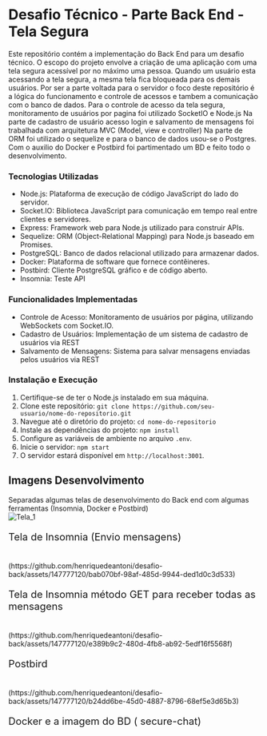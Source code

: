 # Desafio Técnico - Parte Back End - Tela Segura


Este repositório contém a implementação do Back End para um desafio técnico. O escopo do projeto envolve a criação de uma aplicação com uma tela segura acessível por no máximo uma pessoa.
Quando um usuário esta acessando a tela segura, a mesma tela fica bloqueada para os demais usuários.
Por ser a parte voltada para o servidor o foco deste repositório é a lógica do funcionamento e controle de acessos e tambem a comunicação com o banco de dados.
Para o controle de acesso da tela segura, monitoramento de usuários por pagina foi utilizado SocketIO e Node.js
Na parte de cadastro de usuário acesso login e salvamento de mensagens foi trabalhada com arquitetura MVC (Model, view e controller)
Na parte de ORM foi utilizado o sequelize e para o banco de dados usou-se o Postgres.
Com o auxilio do Docker e Postbird foi partimentado um BD e feito todo o desenvolvimento.


### Tecnologias Utilizadas

-   Node.js: Plataforma de execução de código JavaScript do lado do servidor.
-   Socket.IO: Biblioteca JavaScript para comunicação em tempo real entre clientes e servidores.
-   Express: Framework web para Node.js utilizado para construir APIs.
-   Sequelize: ORM (Object-Relational Mapping) para Node.js baseado em Promises.
-   PostgreSQL: Banco de dados relacional utilizado para armazenar dados.
-   Docker: Plataforma de software que fornece contêineres.
-   Postbird: Cliente PostgreSQL gráfico e de código aberto.
-   Insomnia: Teste API

### Funcionalidades Implementadas

-   Controle de Acesso: Monitoramento de usuários por página, utilizando WebSockets com Socket.IO.
-   Cadastro de Usuários: Implementação de um sistema de cadastro de usuários via REST
-   Salvamento de Mensagens: Sistema para salvar mensagens enviadas pelos usuários via REST

### Instalação e Execução

1.  Certifique-se de ter o Node.js instalado em sua máquina.
2.  Clone este repositório: `git clone https://github.com/seu-usuario/nome-do-repositorio.git`
3.  Navegue até o diretório do projeto: `cd nome-do-repositorio`
4.  Instale as dependências do projeto: `npm install`
5.  Configure as variáveis de ambiente no arquivo `.env`.
6.  Inicie o servidor: `npm start`
7.  O servidor estará disponível em `http://localhost:3001`.






## Imagens Desenvolvimento

Separadas algumas telas de desenvolvimento do Back end com algumas ferramentas (Insomnia, Docker e Postbird)
  <br>
  ![Tela_1](https://github.com/henriquedeantoni/desafio-back/assets/147777120/be1fcb30-2255-4626-9fb3-6ec2dde668aa)
  <br>
  <p style="font-size: 20px;">Tela de Insomnia (Envio mensagens)<p>
  <br>
  (https://github.com/henriquedeantoni/desafio-back/assets/147777120/bab070bf-98af-485d-9944-ded1d0c3d533)
  <br>
  <p style="font-size: 20px;">Tela de Insomnia método GET para receber todas as mensagens</p>
  <br>
  (https://github.com/henriquedeantoni/desafio-back/assets/147777120/e389b9c2-480d-4fb8-ab92-5edf16f5568f)
  <br>
  <p style="font-size: 20px;">Postbird</p> 
  <br>
  (https://github.com/henriquedeantoni/desafio-back/assets/147777120/b24dd6be-45d0-4887-8796-68ef5e3d65b3)
  <br>
  <p style="font-size: 20px;">Docker e a imagem do BD ( secure-chat)</p>
  <br>
  



